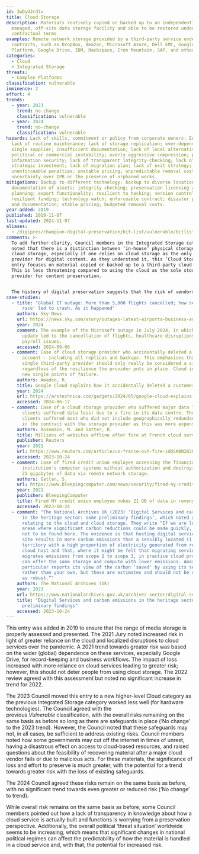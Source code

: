 ```yaml
---
id: 3wDyUJrdtv
title: Cloud Storage
description: Materials routinely copied or backed up to an independently
  managed, off-site data storage facility and able to be restored under
  contractual terms
examples: Remote network storage provided by a third-party service under
  contracts, such as DropBox, Amazon, Microsoft Azure, Dell EMC, Google Cloud
  Platform, Google Drive, IBM, Rackspace, Iron Mountain, SAP, and others.
categories:
  - Cloud
  - Integrated Storage
threats:
  - Complex Platforms
classification: vulnerable
imminence: 2
effort: 4
trends:
  - year: 2023
    trend: no-change
    classification: vulnerable
  - year: 2024
    trend: no-change
    classification: vulnerable
hazards: Lack of skills, commitment or policy from corporate owners; Encryption;
  lack of routine maintenance; lack of storage replication; over-dependence on a
  single supplier; insufficient documentation; lack of local alternative;
  political or commercial instability; overly aggressive compression; poor
  information security; lack of transparent integrity-checking; lack of
  strategic investment; lack of migration plan; lack of exit strategy;
  unenforceable penalties; unstable pricing; unpredictable removal costs;
  uncertainty over IPR or the presence of orphaned works.
mitigations: Backup to different technology; backup to diverse locations;
  documentation of assets; integrity checking; preservation licensing and
  planning; export functionality; resilient to hacking; version control;
  resilient funding; technology watch; enforceable contract; disaster planning
  and documentation; stable pricing; budgeted removal costs.
year-added: 2019
published: 2019-11-07
last-updated: 2024-11-07
aliases:
  - /digipres/champion-digital-preservation/bit-list/vulnerable/bitlist-cloud-storage
comments: >-
  To add further clarity, Council members in the Integrated Storage category
  noted that there is a distinction between ‘in-house’ physical storage and
  cloud storage, especially if one relies on cloud storage as the only storage
  provider for digital content. As they understand it, this ‘Cloud Storage’
  entry focuses on material copied or backed up to a third-party cloud service.
  This is less threatening compared to using the cloud as the sole storage
  provider for content preservation.


  The history of digital preservation suggests that the risk of vendors going out of business or shutting down services is the key issue here, over and above any specific technical solutions or risks.
case-studies:
  - title: "Global IT outage: More than 5,000 flights cancelled; how security 'arms
      race' led to crash. As it happened"
    authors: Sky News
    url: https://news.sky.com/story/outages-latest-airports-business-and-broadcasters-experiencing-issues-worldwide-13180821
    year: 2024
    comment: The example of the Microsoft outage in July 2024, in which a software
      update led to the cancellation of flights, healthcare disruptions and
      payroll issues.
    accessed: 2024-09-06
  - comment: Case of cloud storage provider who accidentally deleted a client
      account – including all replicas and backups. This emphasises that a
      single third-party provider should only really be considered a single copy
      regardless of the resilience the provider puts in place. Cloud introduces
      new single points of failure.
    authors: Amadeo, R.
    title: Google Cloud explains how it accidentally deleted a customer account
    year: 2024
    url: https://arstechnica.com/gadgets/2024/05/google-cloud-explains-how-it-accidentally-deleted-a-customer-account/
    accessed: 2024-06-17
  - comment: Case of a cloud storage provider who suffered major data loss (or its
      clients suffered data loss) due to a fire in its data centre. Those
      clients suffered most who did not include geographically redundant storage
      in the contract with the storage provider as this was more expensive.
    authors: Rosemain, M. and Satter, R.
    title: Millions of websites offline after fire at French cloud services firm
    publisher: Reuters
    year: 2021
    url: https://www.reuters.com/article/us-france-ovh-fire-idUSKBN2B20NU
    accessed: 2023-10-24
  - comment: Case of fired credit union employee accessing the financial
      institution's computer systems without authorization and destroying over
      21 gigabytes of data via remote network storage.
    authors: Gatlan, S.
    url: https://www.bleepingcomputer.com/news/security/fired-ny-credit-union-employee-nukes-21gb-of-data-in-revenge
    year: 2021
    publisher: BleepingComputer
    title: Fired NY credit union employee nukes 21 GB of data in revenge
    accessed: 2023-10-24
  - comment: "The National Archives UK (2023) ‘Digital Services and carbon emissions
      in the heritage sector: some preliminary findings’, which noted areas
      relating to the cloud and cloud storage. They write “If we are looking for
      areas where significant carbon reductions could be made quickly, they are
      not to be found here. The evidence is that hosting digital services on
      site results in more carbon emissions than a sensibly located (i.e., in a
      territory with a high proportion of electricity generated from renewables)
      cloud host and that, where it might be felt that migrating services simply
      migrates emissions from scope 2 to scope 3, in practice cloud providers
      can offer the same storage and compute with lower emissions. Amazon in
      particular reports its view of the carbon ‘saved’ by using its services
      rather than your own, but these are estimates and should not be regarded
      as robust.”"
    authors: The National Archives (UK)
    year: 2023
    url: https://www.nationalarchives.gov.uk/archives-sector/digital-services-and-carbon-emissions-in-the-heritage-sector-some-preliminary-findings/
    title: "Digital Services and carbon emissions in the heritage sector: some
      preliminary findings"
    accessed: 2023-10-24
---
```

This entry was added in 2019 to ensure that the range of media storage is properly assessed and presented. The 2021 Jury noted increased risk in light of greater reliance on the cloud and localized disruptions to cloud services over the pandemic. A 2021 trend towards greater risk was based on the wider (global) dependence on these services, especially Google Drive, for record-keeping and business workflows. The impact of loss increased with more reliance on cloud services leading to greater risk; however, this should not deter people from using cloud storage. The 2022 review agreed with this assessment but noted no significant increase in trend for 2022.

The 2023 Council moved this entry to a new higher-level Cloud category as the previous Integrated Storage category worked less well (for hardware technologies). The Council agreed with the previous *Vulnerable* classification, with the overall risks remaining on the same basis as before so long as there are safeguards in place (‘No change’ to the 2023 trend). However, the Council noted that these safeguards may not, in all cases, be sufficient to address existing risks. Council members noted how some governments may cut off the internet in times of unrest, having a disastrous effect on access to cloud-based resources, and raised questions about the feasibility of recovering material after a major cloud vendor fails or due to malicious acts. For these materials, the significance of loss and effort to preserve is much greater, with the potential for a trend towards greater risk with the loss of existing safeguards.

The 2024 Council agreed these risks remain on the same basis as before, with no significant trend towards even greater or reduced risk (‘No change’ to trend).

While overall risk remains on the same basis as before, some Council members pointed out how a lack of transparency in knowledge about how a cloud service is actually built and functions is worrying from a preservation perspective. Additionally, the overall political ‘threat situation’ worldwide seems to be increasing, which means that significant changes in national political regimes can affect the predictability of how the material is handled in a cloud service and, with that, the potential for increased risk.
